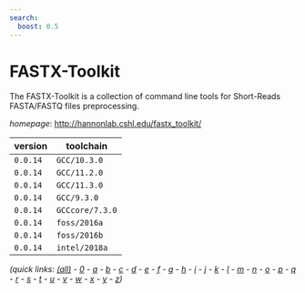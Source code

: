 ```yaml
---
search:
  boost: 0.5
---
```

# FASTX-Toolkit

The FASTX-Toolkit is a collection of command line tools for   Short-Reads FASTA/FASTQ files preprocessing.

*homepage*: <http://hannonlab.cshl.edu/fastx_toolkit/>

version | toolchain
--------|----------
``0.0.14`` | ``GCC/10.3.0``
``0.0.14`` | ``GCC/11.2.0``
``0.0.14`` | ``GCC/11.3.0``
``0.0.14`` | ``GCC/9.3.0``
``0.0.14`` | ``GCCcore/7.3.0``
``0.0.14`` | ``foss/2016a``
``0.0.14`` | ``foss/2016b``
``0.0.14`` | ``intel/2018a``


*(quick links: [(all)](../index.md) - [0](../0/index.md) - [a](../a/index.md) - [b](../b/index.md) - [c](../c/index.md) - [d](../d/index.md) - [e](../e/index.md) - [f](../f/index.md) - [g](../g/index.md) - [h](../h/index.md) - [i](../i/index.md) - [j](../j/index.md) - [k](../k/index.md) - [l](../l/index.md) - [m](../m/index.md) - [n](../n/index.md) - [o](../o/index.md) - [p](../p/index.md) - [q](../q/index.md) - [r](../r/index.md) - [s](../s/index.md) - [t](../t/index.md) - [u](../u/index.md) - [v](../v/index.md) - [w](../w/index.md) - [x](../x/index.md) - [y](../y/index.md) - [z](../z/index.md))*

